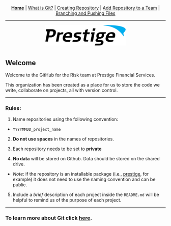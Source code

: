 <p align="center">
	<b><a href="README.md">Home</a></b> | 
	<a href="doc/what_is_git.md">What is Git?</a> |
	<a href="doc/creating_repo.md">Creating Repository</a> |
	<a href="doc/add_repo_to_team.md">Add Repository to a Team</a> |
	<a href="doc/branching_pushing.md">Branching and Pushing Files</a>
</p>

---

<p align="center"><img src="./img/prestige_logo.png" alt="Prestige logo" width=50% height=50% /></p>

#

## Welcome

Welcome to the GitHub for the Risk team at Prestige Financial Services.

This organization has been created as a place for us to store the code we write, collaborate on projects, all with version control.

---

### Rules:

1. Name repositories using the following convention:
* ```YYYYMMDD_project_name```

2. **Do not use spaces** in the names of repositories.

3. Each repository needs to be set to **private** 

4. **No data** will be stored on Github. Data should be stored on the shared drive.
* *Note*: if the repository is an installable package (i.e., [prestige](https://github.com/gopfsrisk/prestige), for example) it does not need to use the naming convention and can be public.

5. Include a *brief* description of each project inside the ```README.md``` will be helpful to remind us of the purpose of each project.

---

### To learn more about Git click [here](doc/what_is_git.md).






